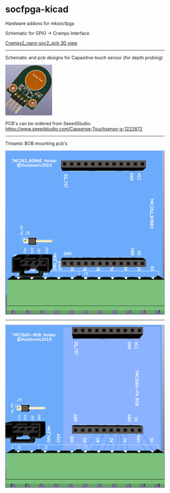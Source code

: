 # socfpga-kicad
Hardware addons for mksocfpga

Schematic for GPIO -> Cramps Interface

[Cramps2_nano-soc2_pcb 3D view](Cramps2nano-soc/Cramps2_nano-soc2_pcb.stl)

---

Schematic and pcb designs for Capasitive touch sensor (for depth probing)

<img src="./CapSense/TouchSense7_3d.png" width="148">

PCB's can be ordered from SeeedStudio:
https://www.seeedstudio.com/Capsense-Touchsense-g-1222872

---
Trinamic BOB mounting pcb's

<img src="./Trinamic/TMC262/TMC262_mount/TMC262_mount.png" width="768">

---  

<img src="./Trinamic/TMC2660_mount/TMC2660_mount2.png" width="768">
